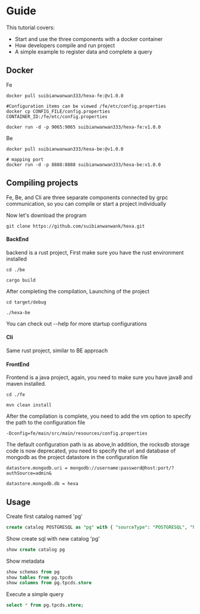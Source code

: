 # Guide
This tutorial covers:
* Start and use the three components with a docker container
* How developers compile and run project
* A simple example to register data and complete a query
## Docker
Fe
```shell
docker pull suibianwanwan333/hexa-fe:@v1.0.0

#Configuration items can be viewed /fe/etc/config.properties
docker cp CONFIG_FILE/config.properties  CONTAINER_ID:/fe/etc/config.properties

docker run -d -p 9065:9065 suibianwanwan333/hexa-fe:v1.0.0
```

Be
```shell
docker pull suibianwanwan333/hexa-be:@v1.0.0

# mapping port 
docker run -d -p 8888:8888 suibianwanwan333/hexa-be:v1.0.0
```

## Compiling projects
Fe, Be, and Cli are three separate components connected by grpc communication, so you can compile or start a project individually

Now let's download the program
```terminal
git clone https://github.com/suibianwanwank/hexa.git
```
#### BackEnd
backend is a rust project, First make sure you have the rust environment installed
```shell
cd ./be

cargo build
```
After completing the compilation, Launching of the project
```shell
cd target/debug

./hexa-be
```
You can check out --help for more startup configurations

#### Cli
Same rust project, similar to BE approach

#### FrontEnd
Frontend is a java project, again, you need to make sure you have java8 and maven installed.
```shell
cd ./fe

mvn clean install
```

After the compilation is complete, you need to add the vm option to specify the path to the configuration file
```shell
-Dconfig=fe/main/src/main/resources/config.properties
```

The default configuration path is as above,In addition, the rocksdb storage code is now deprecated, 
you need to specify the url and database of mongodb as the project datastore in the configuration file
```shell
datastore.mongodb.uri = mongodb://username:password@host:port/?authSource=admin&

datastore.mongodb.db = hexa
```



## Usage
Create first catalog named 'pg'
```sql
create catalog POSTGRESQL as "pg" with { "sourceType": "POSTGRESQL", "host" :  "127.0.0.1", "port": "5432", "username": "root", "password": "suibianwanwan", "database": "postgres" }
```
Show create sql with new catalog 'pg'
```sql
show create catalog pg
```
Show metadata
```sql
show schemas from pg
show tables from pg.tpcds
show columns from pg.tpcds.store
```
Execute a simple query
```sql
select * from pg.tpcds.store;
```
